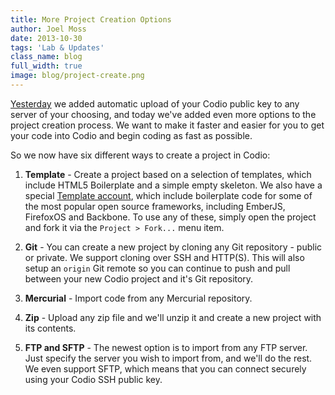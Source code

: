 ```yaml
---
title: More Project Creation Options
author: Joel Moss
date: 2013-10-30
tags: 'Lab & Updates'
class_name: blog
full_width: true
image: blog/project-create.png
---
```


[Yesterday](/blog/2013/10/automatic-upload-ssh-key/) we added automatic upload of your Codio public key to any server of your choosing, and today we've added even more options to the project creation process. We want to make it faster and easier for you to get your code into Codio and begin coding as fast as possible.

So we now have six different ways to create a project in Codio:

1. **Template** - Create a project based on a selection of templates, which include HTML5 Boilerplate and a simple empty skeleton. We also have a special [Template account](https://codio.com/codio-templates), which include boilerplate code for some of the most popular open source frameworks, including EmberJS, FirefoxOS and Backbone. To use any of these, simply open the project and fork it via the `Project > Fork...` menu item.

2. **Git** - You can create a new project by cloning any Git repository - public or private. We support cloning over SSH and HTTP(S). This will also setup an `origin` Git remote so you can continue to push and pull between your new Codio project and it's Git repository.

3. **Mercurial** - Import code from any Mercurial repository.

4. **Zip** - Upload any zip file and we'll unzip it and create a new project with its contents.

5. **FTP and SFTP** - The newest option is to import from any FTP server. Just specify the server you wish to import from, and we'll do the rest. We even support SFTP, which means that you can connect securely using your Codio SSH public key.

